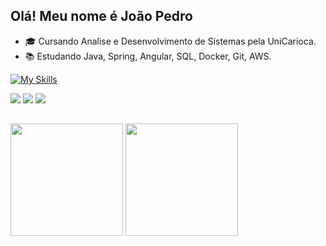 ## Olá! Meu nome é João Pedro

- 🎓 Cursando Analise e Desenvolvimento de Sistemas pela UniCarioca.
- 📚 Estudando Java, Spring, Angular, SQL, Docker, Git, AWS.

[![My Skills](https://skillicons.dev/icons?i=go,java,spring,angular,typescript,mysql,postgresql,docker)](https://skillicons.dev)

<div> 
  <a href="https://www.youtube.com/@devjoaopedro" target="_blank"><img src="https://img.shields.io/badge/-YouTube-%23FF0000?style=for-the-badge&logo=youtube&logoColor=white" target="_blank"></a>
  <a href="https://www.linkedin.com/in/jo%C3%A3o-pedro-camargo-pinheiro-9600762a8/" target="_blank"><img src="https://img.shields.io/badge/-LinkedIn-%230077B5?style=for-the-badge&logo=linkedin&logoColor=white" target="_blank"></a> 
  <a href ="mailto:joaoppinheiro2005@gmail.com"><img src="https://img.shields.io/badge/-Gmail-%23333?style=for-the-badge&logo=gmail&logoColor=white" target="_blank"></a>
</div>

##

<div>
  <img height="180em" src="https://github-readme-stats.vercel.app/api?username=j-ordep&show_icons=true&theme=dark&include_all_commits=true&count_private=true"/>
  <img height="180em" src="https://github-readme-stats.vercel.app/api/top-langs/?username=j-ordep&layout=compact&langs_count=8&theme=dark"/>
</div>
